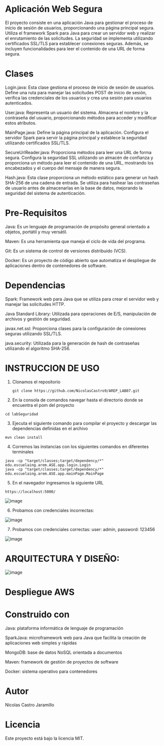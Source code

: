 # Aplicación Web Segura

El proyecto consiste en una aplicación Java para gestionar el proceso de inicio de sesión de usuarios, proporcionando una página principal segura. Utiliza el framework Spark para Java para crear un servidor web y realizar el enrutamiento de las solicitudes. La seguridad se implementa utilizando certificados SSL/TLS para establecer conexiones seguras. Además, se incluyen funcionalidades para leer el contenido de una URL de forma segura.

# Clases

Login.java: Esta clase gestiona el proceso de inicio de sesión de usuarios. Define una ruta para manejar las solicitudes POST de inicio de sesión, verifica las credenciales de los usuarios y crea una sesión para usuarios autenticados.

User.java: Representa un usuario del sistema. Almacena el nombre y la contraseña del usuario, proporcionando métodos para acceder y modificar estos atributos.

MainPage.java: Define la página principal de la aplicación. Configura el servidor Spark para servir la página principal y establece la seguridad utilizando certificados SSL/TLS.

SecureUrlReader.java: Proporciona métodos para leer una URL de forma segura. Configura la seguridad SSL utilizando un almacén de confianza y proporciona un método para leer el contenido de una URL, mostrando los encabezados y el cuerpo del mensaje de manera segura.

Hash.java: Esta clase proporciona un método estático para generar un hash SHA-256 de una cadena de entrada. Se utiliza para hashear las contraseñas de usuario antes de almacenarlas en la base de datos, mejorando la seguridad del sistema de autenticación.

# Pre-Requisitos

Java: Es un lenguaje de programación de propósito general orientado a objetos, portátil y muy versátil.

Maven: Es una herramienta que maneja el ciclo de vida del programa.

Git: Es un sistema de control de versiones distribuido (VCS).

Docker: Es un proyecto de código abierto que automatiza el despliegue de aplicaciones dentro de contenedores de software.

# Dependencias

Spark: Framework web para Java que se utiliza para crear el servidor web y manejar las solicitudes HTTP.

Java Standard Library: Utilizada para operaciones de E/S, manipulación de archivos y gestión de seguridad.

javax.net.ssl: Proporciona clases para la configuración de conexiones seguras utilizando SSL/TLS.

java.security: Utilizada para la generación de hash de contraseñas utilizando el algoritmo SHA-256.

# INSTRUCCION DE USO

1. Clonamos el repositorio

   ```
   git clone https://github.com/NicolasCastro9/AREP_LAB07.git
   ```
2. En la consola de comandos navegar hasta el directorio donde se encuentra el pom del proyecto

```
cd labSeguridad
```

3. Ejecuta el siguiente comando para compilar el proyecto y descargar las dependencias definidas en el archivo

  ```
  mvn clean install
  ```

4. Corremos las instancias con los siguientes comandos en diferentes terminales

```
java -cp "target/classes;target/dependency/*" edu.escuelaing.arem.ASE.app.login.Login
java -cp "target/classes;target/dependency/*" edu.escuelaing.arem.ASE.app.mainPage.MainPage
```

5. En el navegador ingresamos la siguiente URL

```
https://localhost:5000/
```
![image](https://github.com/NicolasCastro9/AREP_LAB07/assets/98556822/087eb8e3-97de-4516-b4fd-c5a7d2ac7c22)


6. Probamos con credenciales incorrectas:

![image](https://github.com/NicolasCastro9/AREP_LAB07/assets/98556822/4a176ca9-c915-4c1c-8856-d62a01dceab9)

7. Probamos con credenciales correctas: user: admin, password: 123456

![image](https://github.com/NicolasCastro9/AREP_LAB07/assets/98556822/4a443ff8-8536-49d5-a5f3-30241d9683e3)



# ARQUITECTURA Y DISEÑO:
![image](https://github.com/NicolasCastro9/AREP_LAB07/assets/98556822/c40719f0-11ee-424f-b445-021811f9aaf8)


# Despliegue AWS

# Construido con

Java: plataforma informática de lenguaje de programación

SparkJava: microframework web para Java que facilita la creación de aplicaciones web simples y rápidas

MongoDB: base de datos NoSQL orientada a documentos

Maven: framework de gestión de proyectos de software

Docker: sistema operativo para contenedores

# Autor
Nicolas Castro Jaramillo

# Licencia
Este proyecto está bajo la licencia MIT.
